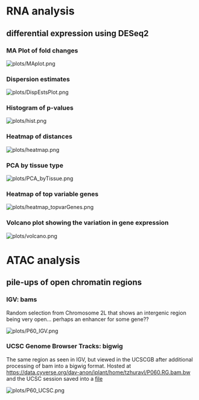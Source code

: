 # RNA analysis 

## differential expression using DESeq2

### MA Plot of fold changes

![plots/MAplot.png](https://github.com/TatyanaLev/EE283HW9/blob/main/plots/MAplot.png)

### Dispersion estimates

![plots/DispEstsPlot.png](https://github.com/TatyanaLev/EE283HW9/blob/main/plots/DispEstsPlot.png)

### Histogram of p-values

![plots/hist.png](https://github.com/TatyanaLev/EE283HW9/blob/main/plots/hist.png)

### Heatmap of distances

![plots/heatmap.png](https://github.com/TatyanaLev/EE283HW9/blob/main/plots/heatmap.png)

### PCA by tissue type

![plots/PCA_byTissue.png](https://github.com/TatyanaLev/EE283HW9/blob/main/plots/PCA_byTissue.png)

### Heatmap of top variable genes

![plots/heatmap_topvarGenes.png](https://github.com/TatyanaLev/EE283HW9/blob/main/plots/heatmap_topvarGenes.png)

### Volcano plot showing the variation in gene expression 

![plots/volcano.png](https://github.com/TatyanaLev/EE283HW9/blob/main/plots/volcano.png)


# ATAC analysis 

## pile-ups of open chromatin regions

### IGV: bams 

Random selection from Chromosome 2L that shows an intergenic region being very open... perhaps an enhancer for some gene??

![plots/P60_IGV.png](https://github.com/TatyanaLev/EE283HW9/blob/main/plots/P60_IGV.png)

### UCSC Genome Browser Tracks: bigwig

The same region as seen in IGV, but viewed in the UCSCGB after additional processing of bam into a bigwig format.
Hosted at https://data.cyverse.org/dav-anon/iplant/home/tzhuravl/P060.RG.bam.bw and the UCSC session saved into a [file](https://github.com/TatyanaLev/EE283HW9/blob/main/P60_UCSC_session.txt)

![plots/P60_UCSC.png](https://github.com/TatyanaLev/EE283HW9/blob/main/plots/P60_UCSC.png) 

